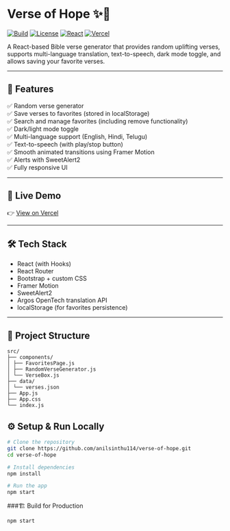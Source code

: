   # Verse of Hope ✨📖

[![Build](https://img.shields.io/badge/build-passing-brightgreen)](https://vercel.com)
[![License](https://img.shields.io/badge/license-MIT-blue.svg)](LICENSE)
[![React](https://img.shields.io/badge/React-18+-61dafb?logo=react)](https://reactjs.org)
[![Vercel](https://img.shields.io/badge/Deploy-Vercel-black?logo=vercel)](https://vercel.com)

A React-based Bible verse generator that provides random uplifting verses, supports multi-language translation, text-to-speech, dark mode toggle, and allows saving your favorite verses.

---

## 🌟 Features

✅ Random verse generator  
✅ Save verses to favorites (stored in localStorage)  
✅ Search and manage favorites (including remove functionality)  
✅ Dark/light mode toggle  
✅ Multi-language support (English, Hindi, Telugu)  
✅ Text-to-speech (with play/stop button)  
✅ Smooth animated transitions using Framer Motion  
✅ Alerts with SweetAlert2  
✅ Fully responsive UI  

---

## 🚀 Live Demo

👉 [View on Vercel](https://verseofhope.vercel.app)

---

## 🛠 Tech Stack

- React (with Hooks)
- React Router
- Bootstrap + custom CSS
- Framer Motion
- SweetAlert2
- Argos OpenTech translation API
- localStorage (for favorites persistence)

---

## 📂 Project Structure
```
src/
├── components/
│ ├── FavoritesPage.js
│ ├── RandomVerseGenerator.js
│ └── VerseBox.js
├── data/
│ └── verses.json
├── App.js
├── App.css
└── index.js
```
## ⚙️ Setup & Run Locally

```bash
# Clone the repository
git clone https://github.com/anilsinthu114/verse-of-hope.git
cd verse-of-hope

# Install dependencies
npm install

# Run the app
npm start
```
###🏗️ Build for Production
```bash
npm start 

